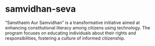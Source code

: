 # samvidhan-seva
 “Sansthaein Aur Samvidhan” is a transformative initiative aimed at enhancing constitutional literacy among citizens  using technology. The program focuses on educating individuals about their rights and responsibilities, fostering a  culture of informed citizenship.
